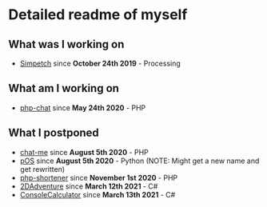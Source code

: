 # Detailed readme of myself

## What was I working on
 * [Simpetch](https://github.com/RealKalsep/Simpetch) since **October 24th 2019** - Processing

## What am I working on
 * [php-chat](https://github.com/RealKalsep/php-chat-repo) since **May 24th 2020** - PHP
 
## What I postponed
 * [chat-me](https://github.com/RealKalsep/chat-me) since **August 5th 2020** - PHP
 * [pOS](https://github.com/RealKalsep/pOS) since **August 5th 2020** - Python (NOTE: Might get a new name and get rewritten)
 * [php-shortener](https://github.com/RealKalsep/php-shortener) since **November 1st 2020** - PHP
 * [2DAdventure](https://github.com/RealKalsep/2DAdventure) since **March 12th 2021** - C#
 * [ConsoleCalculator](https://github.com/RealKalsep/ConsoleCalculator) since **March 13th 2021** - C#
 
